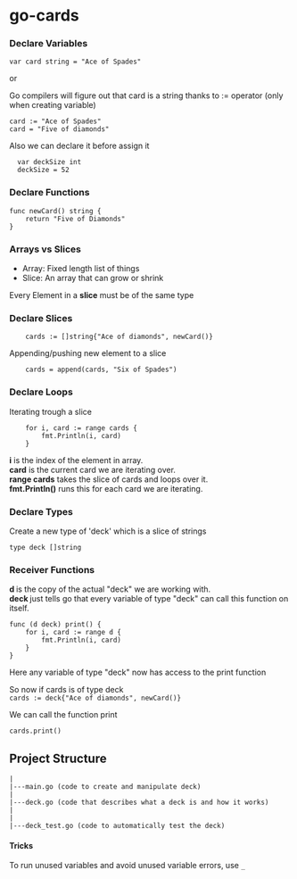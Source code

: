 # go-cards

### Declare Variables

```
var card string = "Ace of Spades"

```

or

Go compilers will figure out that card is a string thanks to := operator (only when creating variable)

```
card := "Ace of Spades"
card = "Five of diamonds"
```

Also we can declare it before assign it

```
  var deckSize int
  deckSize = 52
```

### Declare Functions

```
func newCard() string {
	return "Five of Diamonds"
}
```

### Arrays vs Slices

- Array: Fixed length list of things
- Slice: An array that can grow or shrink

Every Element in a <b>slice</b> must be of the same type

### Declare Slices

```
	cards := []string{"Ace of diamonds", newCard()}
```

Appending/pushing new element to a slice

```
	cards = append(cards, "Six of Spades")
```

### Declare Loops

Iterating trough a slice

```
	for i, card := range cards {
		fmt.Println(i, card)
	}
```

<b>i</b> is the index of the element in array. <br>
<b>card</b> is the current card we are iterating over.<br>
<b>range cards</b> takes the slice of cards and loops over it.<br>
<b>fmt.Println()</b> runs this for each card we are iterating.<br>

### Declare Types

Create a new type of 'deck' which is a slice of strings

```
type deck []string
```

### Receiver Functions

<b> d </b> is the copy of the actual "deck" we are working with. <br>
<b> deck </b> just tells go that every variable of type "deck" can call this function on itself. <br>

```
func (d deck) print() {
	for i, card := range d {
		fmt.Println(i, card)
	}
}
```

Here any variable of type "deck" now has access to the print function

So now if cards is of type deck <br>
`cards := deck{"Ace of diamonds", newCard()}`

We can call the function print <br>

`cards.print()`

## Project Structure

```
|
|---main.go (code to create and manipulate deck)
|
|---deck.go (code that describes what a deck is and how it works)
|
|
|---deck_test.go (code to automatically test the deck)
```

#### Tricks

To run unused variables and avoid unused variable errors, use `_`
